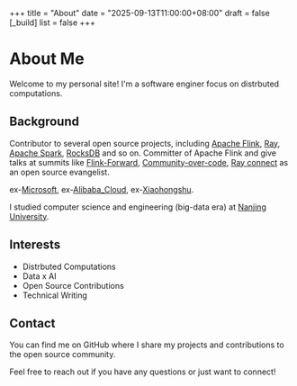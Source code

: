+++
title = "About"
date = "2025-09-13T11:00:00+08:00"
draft = false
[_build]
  list = false
+++

# About Me

Welcome to my personal site! I'm a software enginer focus on distrbuted computations.

## Background

Contributor to several open source projects, including [Apache Flink](https://flink.apache.org/), [Ray](https://github.com/ray-project/ray), [Apache Spark](https://hadoop.apache.org/), [RocksDB](https://github.com/facebook/rocksdb) and so on. Committer of Apache Flink and give talks at summits like [Flink-Forward](https://www.flink-forward.org/), [Community-over-code](https://asia.communityovercode.org/), [Ray connect](https://github.com/ray-project/Ray-Connect) as an open source evangelist.

ex-[Microsoft](https://github.com/microsoft/Mobius), ex-[Alibaba_Cloud](https://www.aliyun.com/product/flink), ex-[Xiaohongshu](https://www.xiaohongshu.com/protocols/about).

I studied computer science and engineering (big-data era) at [Nanjing University](https://cs.nju.edu.cn/).

## Interests

- Distrbuted Computations
- Data x AI
- Open Source Contributions
- Technical Writing


## Contact

You can find me on GitHub where I share my projects and contributions to the open source community.

Feel free to reach out if you have any questions or just want to connect!